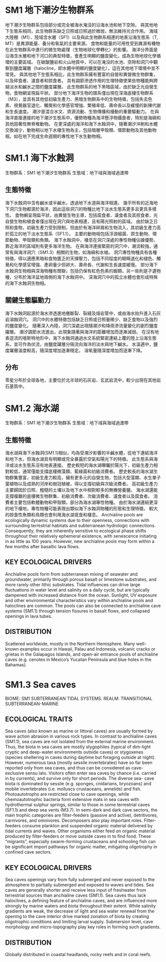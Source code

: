 # SM1 地下潮汐生物群系

地下潮汐生物群系包括部分或完全被海水淹沒的沿海水池和地下空隙。 與其他地下生態系相同，此生物群系缺乏日照或日照過於微弱，無法維持光合作用。 海域大陸棚（M1）、陸域含水層（SF1）以及與此生物群系相連的地表沿海生態系（T, MT）是異源能量、養分和氧氣的主要來源。 食物和能量的可用性受到異源有機物在此生物群系中進行的微生物處理（生物地球化學轉化）的影響。 海洋分界面是沿海含水層和地下河口的典型特徵，會產生明顯的鹽度變化，成為生物地球化學循環的主要區域。 在碳酸鹽岩和火山地質中，可以在淹沒的水池、空隙和洞穴中觀察到鹽度躍層（halocline，即水體中明顯的鹽度變化），這在其他地下環境中並不常見。 與其他地下生態系相比，此生物群系擁有豐富的自營和異營微生物群集，以及碎食者、濾食者和掠食者。 具有調節滲透作用的生理特徵使某些物種能夠跨越淡水和鹹水之間的鹽度躍層。 此生物群系的地下黑暗區域，由於缺乏光自營生物，食物網呈現扁平狀。 部分地下海洋生物的譜系僅出現在深海底棲生物群系（M3），並具有其他低初級生產力、黑暗生物群系中的生物特徵，包括失去色素、視覺器官退化、觸覺和化學感官增強、繁殖率低、壽命長以及緩慢的新陳代謝和生長速度。 潮汐是混合水文、資源流動、生物傳播和擾動的重要驅動力。 在與海洋直接連接的地下潮汐生態系中，優勢物種為海洋懸浮物攝食者，特別是海綿和其他固著性無脊椎動物。 在更深處的海洋和海下水蝕洞中，隨著潮汐沖刷和水體交換減少，動物相以地下水棲生物為主，包括暗層甲殼類、環節動物及其他動物相，如在地下完成生命週期的專性地下水生動物相。

# SM1.1 海下水蝕洞

生物群系：SM1 地下潮汐生物群系
生態域：地下域與海域過渡帶

## 生態特徵

海下水蝕洞中含有鹹水或半鹹水，透過地下水道與海洋相連。 幾乎所有的近海地下洞穴生物都源於海洋，因此這些洞穴的物種比地下淡水生態系更多且更具多樣性。 食物網呈現扁平狀，由異營生物主導，包括腐食者、濾食者及其掠食者，光自營生物和植食者僅出現在洞穴與地表相連，且有陽光照射的區域。 由於缺乏日照和食物，初級生產力受到限制，但由於有海洋碎屑和生物流入，其初級生產力高於孤立的地下淡水生態系（SF1.1）。 主要的動物相包括浮游細菌、原生動物、環節動物、甲殼類和魚類。 海下水蝕洞中，棲息在洞穴深處的專性物種佔據優勢，靠近海洋的區域則有更多海洋生物。 在與海洋連接緊密的洞穴中，潮流較強，通常有與海洋洞穴（SM1.3）相關的生物，如海綿和水螅。 洞穴專性物種具有各種特徵，得以適應黑暗和食物匱乏的天擇壓力，包括不同程度的眼睛退化和褪色、觸覺和化學感官增強、產卵量少但卵大、壽命長、代謝和生長速度緩慢。 部分海下水蝕洞生物相與深海物種有關聯，包括仍保有紅色色素的蝦類，另一些則是孑遺物種，分布於海洋盆地兩側的海下水蝕洞中。 深海洞穴中的孤立水體也會形成特殊的海下水蝕洞生物相。

## 關鍵生態驅動力

海下水蝕洞起源於海水滲透進地層斷裂、裂縫及熔岩管中，或由海水抬升進入石灰岩溶蝕洞穴。 洞穴中的水體特徵包括缺乏日照或日照量稀少、缺乏食物以及強烈的鹽度變化。 隨著深入內陸，洞穴深處出現隨潮汐和降雨滲流量變化的劇烈鹽度躍層。 潮汐調節水流進出，此現象隨著與海洋的距離增加而逐漸減弱。 在沒有地表逕流的喀斯特地形中，海下水蝕洞通過水文系統緊密連結上覆的陸上沿海生態系，並可作為伏流，由鹽度躍層分隔流向海洋的淡水與地下鹹水。 水溫適中，鹽度躍層溫度較高，隨深度增加逐漸穩定。 溶氧量隨深度增加而逐漸下降。

## 分布

零星分布於全球各地，主要位於北半球的石灰岩、玄武岩流中，較少出現在其他岩石基質中。

# SM1.2 海水湖

生物群系：SM1 地下潮汐生物群系
生態域：地下域與海域過渡帶

## 生態特徵

海水湖與海下水蝕洞(SM1.1)相似，均為受潮汐影響的半鹹水體，從地下連結海洋和地下水，但海水湖具有明顯或完全暴露於空氣和陽光下的特徵。 此生態系與海洋或淡水生態系沒有地表連接。 歷史較短的海水湖曝曬於陽光下，初級生產力相對較低，通常僅能支撐底棲微藻類、藍綠菌和初級消費者。 歷史較長的海水湖生物群集豐富，初級生產力較高，擁有更多元的自營生物，包括大型藻類、水生單子葉植物以及成熟的河岸和樹冠植被，得以支撐初級與次級消費者。 高初級生產力主要歸因於日照、粗糙的土壤以及地下水中相對較多的無機營養鹽。 海水湖還能支撐複雜的底棲微生物群集、初級消費者、次級消費者、濾食者以及腐食者。 消費者主要包括軟體動物和甲殼類，部分為海水湖專性物種。 由於海水湖連結更深的地下棲地，專性物種可能表現出類似海下水蝕洞物種的形態和生理特徵。 較大的掠食性魚類和鳥類也會利用海水湖覓食和棲息。 Anchialine pools are ecologically dynamic systems due to their openness, connections with surrounding terrestrial habitats and subterranean hydrologic connections. Consequently, they are inherently sensitive to ecological phase shifts throughout their relatively ephemeral existence, with senescence initiating in as little as 100 years. However, new anchialine pools may form within a few months after basaltic lava flows.

## KEY ECOLOGICAL DRIVERS

Anchialine pools form from subterranean mixing of seawater and groundwater, primarily through porous basalt or limestone substrates, and more rarely other lithic substrates. Tidal influences can drive large fluctuations in water level and salinity on a daily cycle, but are typically dampened with increased distance from the ocean. Sunlight, UV exposure and other environmental characteristics vary within anchialine pools and haloclines are common. The pools can also be connected to anchialine cave systems (SM1.1) through tension fissures in basalt flows, and collapsed openings in lava tubes.

## DISTRIBUTION

Scattered worldwide, mostly in the Northern Hemisphere. Many well- known examples occur in Hawaii, Palau and Indonesia, volcanic cracks or grietas in the Galapagos Islands, and open-air entrance pools of anchialine caves (e.g. cenotes in Mexico’s Yucatan Peninsula and blue holes in the Bahamas).

# SM1.3 Sea caves

BIOME: SM1 SUBTERRANEAN TIDAL SYSTEMS.
REALM: TRANSITIONAL SUBTERRANEAN-MARINE

## ECOLOGICAL TRAITS

Sea caves (also known as marine
or littoral caves) are usually formed by wave action abrasion in various rock types. In contrast to anchialine caves (SM1.1), sea caves are not isolated from the external marine environment. Thus, the biota in sea caves are mostly stygophiles (typical of dim-light cryptic and deep-water environments outside caves) or stygoxenes (species sheltering in caves during daytime but foraging outside at night). However, numerous taxa (mostly sessile invertebrates) have so far been reported only from sea caves, and thus can be considered as cave-exclusive sensu lato. Visitors often enter sea caves by chance (i.e. carried in by currents), and survive only for short periods. The diverse sea- cave biota is dominated by sessile (e.g. sponges, cnidarians, bryozoans) and mobile invertebrates (i.e. molluscs crustaceans, annelids) and fish. Photoautotrophs are restricted close to cave openings, while chemoautotrophic bacteria form extensive mats in sea caves with hydrothermal sulphur springs, similar
to those in some terrestrial caves (SF1.1) and deep sea vents (M3.7). In semi-dark and dark cave sectors, the main trophic categories are filter-feeders (passive and active), detritivores, carnivores, and omnivores. Decomposers also play important roles. Filter-feeders consume plankton and suspended organic material delivered by tidal currents and waves. Other organisms either feed on organic material produced by filter-feeders
or move outside caves in to find food. These “migrants”, especially swarm-forming crustaceans and schooling fish can be significant import pathways for organic matter, mitigating oligotrophy in confined cave sectors.

## KEY ECOLOGICAL DRIVERS

Sea caves openings vary from fully submerged and never exposed to the atmosphere
to partially submerged and exposed to waves and tides. Sea caves are generally shorter and receive less input of freshwater from terrestrial sources than anchialine caves (SM1.1). Sea caves thus lack haloclines, a defining feature of anchialine caves, and are influenced more strongly by marine waters and biota throughout their extent. While salinity gradients are weak, the decrease of light and sea water renewal from the opening to the cave interior drive marked zonation of biota by creating oligotrophic conditions and limiting larval supply. Submersion level, cave morphology and micro-topography play key roles in forming such gradients.

## DISTRIBUTION

Globally distributed in coastal headlands, rocky reefs and in coral reefs.
